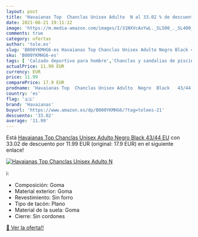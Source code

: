 ```yaml
---
layout: post
title: 'Havaianas Top  Chanclas Unisex Adulto  N al 33.02 % de descuento'
date: 2021-06-21 19:11:12
image: 'https://m.media-amazon.com/images/I/31NXVcAxYwL._SL500_._SL400_.jpg'
comments: true
category: ofertas
author: 'tole.es'
slug: 'B000YKMHG6-es Havaianas Top Chanclas Unisex Adulto Negro Black 43/44 EU'
sku: 'B000YKMHG6-es'
tags: [ 'Calzado deportivo para hombre','Chanclas y sandalias de piscina para hombre','Zapatillas y calzado deportivo para hombre','Zapatos','Zapatos para hombre','Zapatos y complementos','chanclas','havaianas', ]
actualPrice: 11.99 EUR
currency: EUR
price: 11.99
comparePrice: 17.9 EUR
prodname: 'Havaianas Top  Chanclas Unisex Adulto  Negro  Black   43/44 EU'
country: 'es'
flag: '🇪🇸'
brand: 'Havaianas'
buyurl: 'https://www.amazon.es/dp/B000YKMHG6/?tag=tolees-21'
descuento: '33.02'
average: '11.99'
---
```


Está [Havaianas Top  Chanclas Unisex Adulto  Negro  Black   43/44 EU](https://www.amazon.es/dp/B000YKMHG6/?tag=tolees-21) con 33.02 de descuento por 11.99 EUR (original: 17.9 EUR) en el siguiente enlace!

[![Havaianas Top  Chanclas Unisex Adulto  N](https://m.media-amazon.com/images/I/31NXVcAxYwL._SL500_._SL400_.jpg)](https://www.amazon.es/dp/B000YKMHG6/?tag=tolees-21)

ℹ️:

- Composición: Goma
- Material exterior: Goma
- Revestimiento: Sin forro
- Tipo de tacón: Plano
- Material de la suela: Goma
- Cierre: Sin cordones

[🛒 Ver la oferta!!](https://www.amazon.es/dp/B000YKMHG6/?tag=tolees-21)
